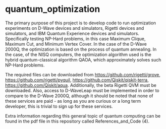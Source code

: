 # quantum_optimization
The primary purpose of this project is to develop code to run optimization experiments on D-Wave devices and simulators, Rigetti devices and simulators, and IBM Quantum Experience devices and simulators. Specifically testing NP-Hard problems, in this case Maximum Clique, Maximum Cut, and Minimum Vertex Cover. In the case of the D-Wave 2000Q, the optimization is based on the process of quantum annealing. In the case, of the NISQ computers, the optimization algorithm used is the hybrid quantum-classical algorithm QAOA, which approximately solves such NP-Hard problems. 

The required files can be downloaded from https://github.com/rigetti/grove, https://github.com/rigetti/pyquil, https://github.com/Qiskit/qiskit-terra, https://github.com/Qiskit/aqua. Additionally, the beta Rigetti QVM must be downloaded. Also, access to D-WaveLeap must be implemented in order to compare to the D-Wave 2000Q, although it should be noted that none of these services are paid - as long as you are curious or a long term developer, this is trivial to sign up for these services. 

Extra information regarding this general topic of quantum computing can be found in the pdf file in this repository called References_and_Code (4).
